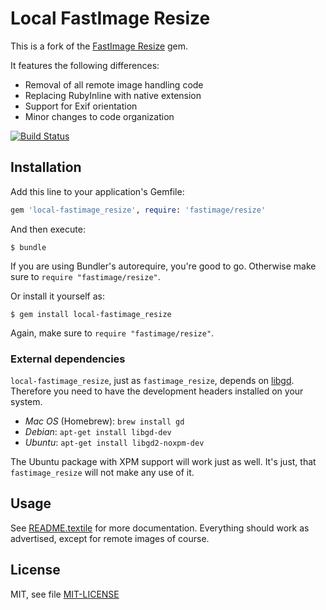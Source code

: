 # Local FastImage Resize

This is a fork of the [FastImage
Resize](https://github.com/sdsykes/fastimage_resize) gem.

It features the following differences:

* Removal of all remote image handling code
* Replacing RubyInline with native extension
* Support for Exif orientation
* Minor changes to code organization

[![Build
Status](https://travis-ci.org/planio-gmbh/local-fastimage_resize.svg?branch=master)](https://travis-ci.org/planio-gmbh/local-fastimage_resize)

## Installation

Add this line to your application's Gemfile:

```ruby
gem 'local-fastimage_resize', require: 'fastimage/resize'
```

And then execute:

    $ bundle


If you are using Bundler's autorequire, you're good to go. Otherwise make sure
to `require "fastimage/resize"`.

Or install it yourself as:

    $ gem install local-fastimage_resize

Again, make sure to `require "fastimage/resize"`.


### External dependencies

`local-fastimage_resize`, just as `fastimage_resize`, depends on
[libgd](http://www.libgd.org). Therefore you need to have the development
headers installed on your system.

* *Mac OS* (Homebrew): `brew install gd`
* *Debian*: `apt-get install libgd-dev`
* *Ubuntu*: `apt-get install libgd2-noxpm-dev`

The Ubuntu package with XPM support will work just as well. It's just, that
`fastimage_resize` will not make any use of it.


## Usage

See [README.textile](README.textile) for more documentation. Everything should
work as advertised, except for remote images of course.



## License

MIT, see file [MIT-LICENSE](MIT-LICENSE)
